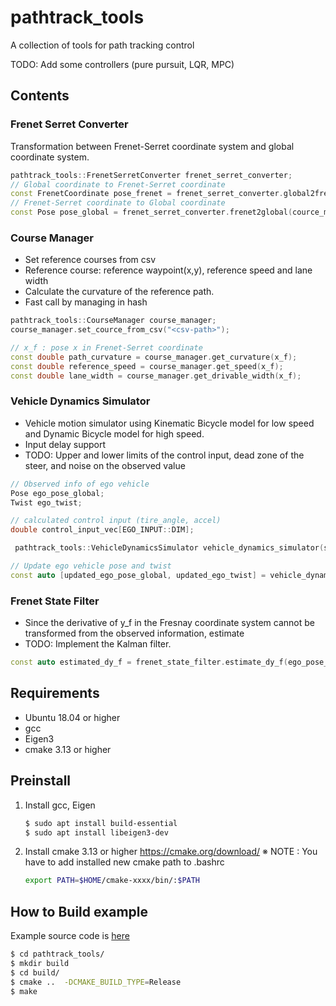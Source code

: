 # pathtrack_tools
A collection of tools for path tracking control

TODO: Add some controllers (pure pursuit, LQR, MPC)

## Contents

### Frenet Serret Converter

Transformation between Frenet-Serret coordinate system and global coordinate system.

```c++
pathtrack_tools::FrenetSerretConverter frenet_serret_converter;
// Global coordinate to Frenet-Serret coordinate
const FrenetCoordinate pose_frenet = frenet_serret_converter.global2frenet(cource_manager.get_mpc_cource(), pose_global);
// Frenet-Serret coordinate to Global coordinate
const Pose pose_global = frenet_serret_converter.frenet2global(cource_manager.get_mpc_cource(), pose_frenet);
```



### Course Manager

- Set reference courses from csv
- Reference course: reference waypoint(x,y), reference speed and lane width
- Calculate the curvature of the reference path.
- Fast call by managing in hash

```c++
pathtrack_tools::CourseManager course_manager;
course_manager.set_cource_from_csv("<csv-path>");

// x_f : pose x in Frenet-Serret coordinate
const double path_curvature = course_manager.get_curvature(x_f);
const double reference_speed = course_manager.get_speed(x_f); 
const double lane_width = course_manager.get_drivable_width(x_f);
```



### Vehicle Dynamics Simulator

- Vehicle motion simulator using Kinematic Bicycle model for low speed and Dynamic Bicycle model for high speed.
- Input delay support
- TODO: Upper and lower limits of the control input, dead zone of the steer, and noise on the observed value

```c++
// Observed info of ego vehicle
Pose ego_pose_global; 
Twist ego_twist;

// calculated control input (tire_angle, accel)
double control_input_vec[EGO_INPUT::DIM];

 pathtrack_tools::VehicleDynamicsSimulator vehicle_dynamics_simulator(sampling_time);

// Update ego vehicle pose and twist
const auto [updated_ego_pose_global, updated_ego_twist] = vehicle_dynamics_simulator.update_ego_state(current_time, ego_pose_global, ego_twist, control_input_vec, sampling_time);

```



### Frenet State Filter

- Since the derivative of y_f in the Fresnay coordinate system cannot be transformed from the observed information, estimate
- TODO: Implement the Kalman filter.

```c++
const auto estimated_dy_f = frenet_state_filter.estimate_dy_f(ego_pose_frenet.y_f);
```



## Requirements

- Ubuntu 18.04 or higher
- gcc
- Eigen3
- cmake 3.13 or higher



## Preinstall

1. Install gcc, Eigen

   ```bash
   $ sudo apt install build-essential
   $ sudo apt install libeigen3-dev
   ```

2. Install cmake 3.13 or higher
   https://cmake.org/download/
   ※ NOTE : You have to add installed new cmake path to .bashrc

   ```bash
   export PATH=$HOME/cmake-xxxx/bin/:$PATH
   ```




## How to Build example

Example source code is [here](example/main.cpp)

```bash
$ cd pathtrack_tools/
$ mkdir build
$ cd build/
$ cmake ..  -DCMAKE_BUILD_TYPE=Release
$ make
```



